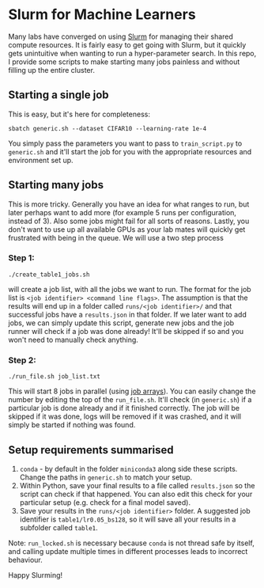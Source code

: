 # Slurm for Machine Learners

Many labs have converged on using [Slurm](https://slurm.schedmd.com/documentation.html) for managing their shared compute resources.
It is fairly easy to get going with Slurm, but it quickly gets unintuitive when wanting to run a hyper-parameter search.
In this repo, I provide some scripts to make starting many jobs painless and without filling up the entire cluster.

## Starting a single job

This is easy, but it's here for completeness:

```
sbatch generic.sh --dataset CIFAR10 --learning-rate 1e-4
```

You simply pass the parameters you want to pass to `train_script.py` to `generic.sh` and it'll start the job for you with the appropriate resources and environment set up.

## Starting many jobs

This is more tricky. Generally you have an idea for what ranges to run, but later perhaps want to add more (for example 5 runs per configuration, instead of 3).
Also some jobs might fail for all sorts of reasons.
Lastly, you don't want to use up all available GPUs as your lab mates will quickly get frustrated with being in the queue.
We will use a two step process

### Step 1:

```
./create_table1_jobs.sh
```

will create a job list, with all the jobs we want to run.
The format for the job list is `<job identifier> <command line flags>`.
The assumption is that the results will end up in a folder called `runs/<job identifier>/` and that successful jobs have a `results.json` in that folder.
If we later want to add jobs, we can simply update this script, generate new jobs and the job runner will check if a job was done already!
It'll be skipped if so and you won't need to manually check anything.

### Step 2:

```
./run_file.sh job_list.txt
```

This will start 8 jobs in parallel (using [job arrays](https://slurm.schedmd.com/job_array.html)).
You can easily change the number by editing the top of the `run_file.sh`.
It'll check (in `generic.sh`) if a particular job is done already and if it finished correctly.
The job will be skipped if it was done, logs will be removed if it was crashed, and it will simply be started if nothing was found.

## Setup requirements summarised

1. `conda` - by default in the folder `miniconda3` along side these scripts. Change the paths in `generic.sh` to match your setup.
2. Within Python, save your final results to a file called `results.json` so the script can check if that happened. You can also edit this check for your particular setup (e.g. check for a final model saved).
3. Save your results in the `runs/<job identifier>` folder. A suggested job identifier is `table1/lr0.05_bs128`, so it will save all your results in a subfolder called `table1`.


Note: `run_locked.sh` is necessary because `conda` is not thread safe by itself, and calling update multiple times in different processes leads to incorrect behaviour.

Happy Slurming!
